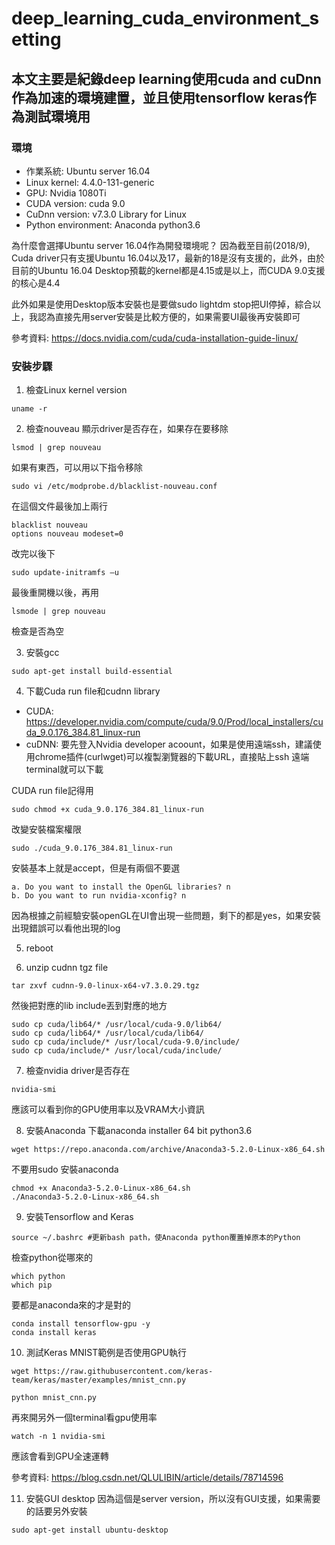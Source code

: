 # deep_learning_cuda_environment_setting

## 本文主要是紀錄deep learning使用cuda and cuDnn作為加速的環境建置，並且使用tensorflow keras作為測試環境用

### 環境
- 作業系統: Ubuntu server 16.04
- Linux kernel: 4.4.0-131-generic
- GPU: Nvidia 1080Ti
- CUDA version: cuda 9.0
- CuDnn version: v7.3.0 Library for Linux
- Python environment: Anaconda python3.6

為什麼會選擇Ubuntu server 16.04作為開發環境呢？ 因為截至目前(2018/9), Cuda driver只有支援Ubuntu 16.04以及17，最新的18是沒有支援的，此外，由於目前的Ubuntu 16.04 Desktop預載的kernel都是4.15或是以上，而CUDA 9.0支援的核心是4.4

此外如果是使用Desktop版本安裝也是要做sudo lightdm stop把UI停掉，綜合以上，我認為直接先用server安裝是比較方便的，如果需要UI最後再安裝即可

參考資料: https://docs.nvidia.com/cuda/cuda-installation-guide-linux/


### 安裝步驟
1. 檢查Linux kernel version
```
uname -r
```

2. 檢查nouveau 顯示driver是否存在，如果存在要移除

```
lsmod | grep nouveau
```
如果有東西，可以用以下指令移除
```
sudo vi /etc/modprobe.d/blacklist-nouveau.conf
```
在這個文件最後加上兩行
```
blacklist nouveau
options nouveau modeset=0
```
改完以後下
```
sudo update-initramfs –u
```
最後重開機以後，再用
```
lsmode | grep nouveau
```
檢查是否為空

3. 安裝gcc
```
sudo apt-get install build-essential
```


4. 下載Cuda run file和cudnn library

- CUDA: https://developer.nvidia.com/compute/cuda/9.0/Prod/local_installers/cuda_9.0.176_384.81_linux-run
- cuDNN: 要先登入Nvidia developer acoount，如果是使用遠端ssh，建議使用chrome插件(curlwget)可以複製瀏覽器的下載URL，直接貼上ssh 遠端terminal就可以下載

CUDA run file記得用
```
sudo chmod +x cuda_9.0.176_384.81_linux-run
```
改變安裝檔案權限
```
sudo ./cuda_9.0.176_384.81_linux-run
```
安裝基本上就是accept，但是有兩個不要選
```
a. Do you want to install the OpenGL libraries? n
b. Do you want to run nvidia-xconfig? n
```
因為根據之前經驗安裝openGL在UI會出現一些問題，剩下的都是yes，如果安裝出現錯誤可以看他出現的log

5. reboot

6. unzip cudnn tgz file
```
tar zxvf cudnn-9.0-linux-x64-v7.3.0.29.tgz
```
然後把對應的lib include丟到對應的地方
```
sudo cp cuda/lib64/* /usr/local/cuda-9.0/lib64/
sudo cp cuda/lib64/* /usr/local/cuda/lib64/
sudo cp cuda/include/* /usr/local/cuda-9.0/include/
sudo cp cuda/include/* /usr/local/cuda/include/
```

7. 檢查nvidia driver是否存在

```
nvidia-smi
```
應該可以看到你的GPU使用率以及VRAM大小資訊

8. 安裝Anaconda
下載anaconda installer 64 bit python3.6
```
wget https://repo.anaconda.com/archive/Anaconda3-5.2.0-Linux-x86_64.sh
```
不要用sudo 安裝anaconda

```
chmod +x Anaconda3-5.2.0-Linux-x86_64.sh
./Anaconda3-5.2.0-Linux-x86_64.sh
```

9. 安裝Tensorflow and Keras
```
source ~/.bashrc #更新bash path，使Anaconda python覆蓋掉原本的Python
```
檢查python從哪來的
```
which python
which pip
```
要都是anaconda來的才是對的

```
conda install tensorflow-gpu -y
conda install keras
```

10. 測試Keras MNIST範例是否使用GPU執行
```
wget https://raw.githubusercontent.com/keras-team/keras/master/examples/mnist_cnn.py

python mnist_cnn.py
```
再來開另外一個terminal看gpu使用率
```
watch -n 1 nvidia-smi
```
應該會看到GPU全速運轉

參考資料: https://blog.csdn.net/QLULIBIN/article/details/78714596


11. 安裝GUI desktop
因為這個是server version，所以沒有GUI支援，如果需要的話要另外安裝
```
sudo apt-get install ubuntu-desktop
```

